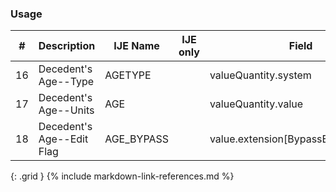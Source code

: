 ### Usage


| **#** |  **Description**   |  **IJE Name**   | IJE only |  **Field**  |  **Type**  | **Value Set**  |
| :---------: | ------------- | ------------ | :----------: |---------- | -------- | -------- |
| 16 | Decedent's Age--Type | AGETYPE| |valueQuantity.system | codeable | [UnitsOfAgeVS] | 
| 17 | Decedent's Age--Units | AGE | |valueQuantity.value | decimal |  | 
| 18 | Decedent's Age--Edit Flag | AGE_BYPASS| |value.extension[BypassEditFlag].value | codeable | [EditBypass01VS] | 
{: .grid }
{% include markdown-link-references.md %}
